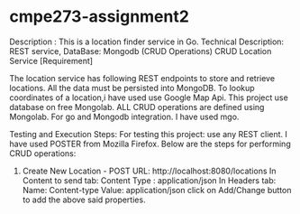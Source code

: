 # cmpe273-assignment2
Description : This is a location finder service in Go.
Technical Description: REST service, DataBase: Mongodb (CRUD Operations)
CRUD Location Service [Requirement]

The location service has following REST endpoints to store and retrieve locations. All the data must be persisted into MongoDB. 
To lookup coordinates of a location,i have used  use Google Map Api.
This project use database on free Mongolab. ALL CRUD operations are defined using Mongolab.
For go and Mongodb integration. I have used mgo.

Testing and Execution Steps:
For testing this project: use any REST client. I have used POSTER from  Mozilla Firefox.
Below are the steps for performing CRUD operations:

1) Create New Location - POST 
URL: http://localhost:8080/locations
In Content to send tab: Content Type : application/json
In Headers tab: Name: Content-type Value: application/json
click on Add/Change button to add the above said properties.
